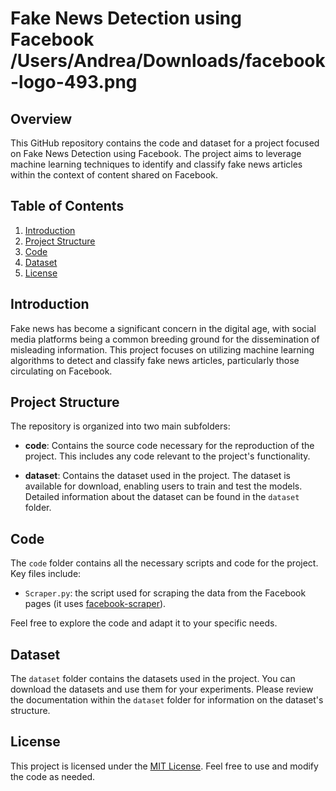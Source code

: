 # Fake News Detection using Facebook /Users/Andrea/Downloads/facebook-logo-493.png

## Overview

This GitHub repository contains the code and dataset for a project focused on Fake News Detection using Facebook. The project aims to leverage machine learning techniques to identify and classify fake news articles within the context of content shared on Facebook.

## Table of Contents

1. [Introduction](#introduction)
2. [Project Structure](#project-structure)
3. [Code](#code)
4. [Dataset](#dataset)
5. [License](#license)

## Introduction

Fake news has become a significant concern in the digital age, with social media platforms being a common breeding ground for the dissemination of misleading information. This project focuses on utilizing machine learning algorithms to detect and classify fake news articles, particularly those circulating on Facebook.

## Project Structure

The repository is organized into two main subfolders:

- **code**: Contains the source code necessary for the reproduction of the project. This includes any code relevant to the project's functionality.

- **dataset**: Contains the dataset used in the project. The dataset is available for download, enabling users to train and test the models. Detailed information about the dataset can be found in the `dataset` folder.

## Code

The `code` folder contains all the necessary scripts and code for the project. Key files include:

- `Scraper.py`: the script used for scraping the data from the Facebook pages (it uses [facebook-scraper](https://pypi.org/project/facebook-scraper/)).

Feel free to explore the code and adapt it to your specific needs.

## Dataset

The `dataset` folder contains the datasets used in the project. You can download the datasets and use them for your experiments. Please review the documentation within the `dataset` folder for information on the dataset's structure.

## License

This project is licensed under the [MIT License](LICENSE). Feel free to use and modify the code as needed.
